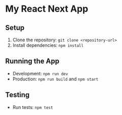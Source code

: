 # My React Next App

## Setup
1. Clone the repository: `git clone <repository-url>`
2. Install dependencies: `npm install`

## Running the App
- Development: `npm run dev`
- Production: `npm run build` and `npm start`

## Testing
- Run tests: `npm test`